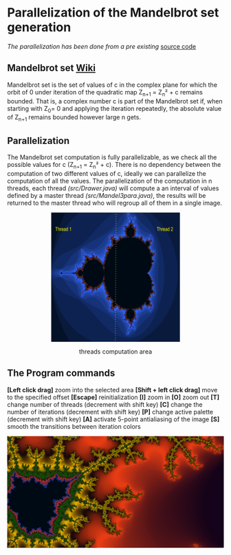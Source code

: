 # Parallelization of the Mandelbrot set generation 
*The parallelization has been done from a pre existing* [source code](http://java.rubikscube.info/s0urce/Mandel3.java)  
## Mandelbrot set [Wiki](https://en.wikipedia.org/wiki/Mandelbrot_set)
Mandelbrot set is the set of values of c in the complex plane for which the orbit of 0 under iteration of the quadratic map Z<sub>n+1</sub> = Z<sub>n</sub>&sup2; + c remains bounded. That is, a complex number c is part of the Mandelbrot set if, when starting with Z<sub>0</sub>= 0 and applying the iteration repeatedly, the absolute value of Z<sub>n+1</sub> remains bounded however large n gets. 
## Parallelization
The Mandelbrot set computation is fully parallelizable, as we check all the possible values for c (Z<sub>n+1</sub> = Z<sub>n</sub>&sup2; + c). There is no dependency between the computation of two different values of c, ideally we can parallelize the computation of all the values. The parallelization of the computation in n threads, each thread *(src/Drawer.java)* will compute a an interval of values defined by a master thread *(src/Mandel3para.java)*, the results will be returned to the master thread who will regroup all of them in a single image.
<p align="center">
 <img src="https://github.com/Ali-Ouahhabi/MandelbortSet/blob/master/MandelEx2threads.PNG"   align="middle" width="300" height="300" />
 <p align="center">threads computation area</p> 
</p>

## The Program commands
**[Left click drag]** zoom into the selected area
**[Shift + left click drag]** move to the specified offset
**[Escape]** reinitialization
**[I]** zoom in
**[O]** zoom out
**[T]** change number of threads (decrement with shift key)
**[C]** change the number of iterations (decrement with shift key)
**[P]** change active palette (decrement with shift key)
**[A]** activate 5-point antialiasing of the image
**[S]** smooth the transitions between iteration colors

<p align="center">
 <img src="https://github.com/Ali-Ouahhabi/MandelbortSet/blob/master/MandelEx.PNG"   align="middle"  />

</p>
